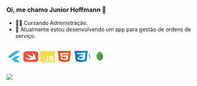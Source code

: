 ### Oi, me chamo Junior Hoffmann 👋

- 👨‍🎓 Cursando Administração.
- 🔭 Atualmente estou desenvolvendo um app para gestão de ordens de serviço.

<div style="display: inline_block"><br>
  <img align="center" alt="Junior-Flutter" height="30" width="40" src="https://raw.githubusercontent.com/devicons/devicon/master/icons/flutter/flutter-plain.svg">
  <img align="center" alt="Junior-Swift" height="30" width="40" src="https://raw.githubusercontent.com/devicons/devicon/master/icons/swift/swift-original.svg">
  <img align="center" alt="Junior-Js" height="30" width="40" src="https://raw.githubusercontent.com/devicons/devicon/master/icons/javascript/javascript-plain.svg">
  <img align="center" alt="Junior-HTML" height="30" width="40" src="https://raw.githubusercontent.com/devicons/devicon/master/icons/html5/html5-original.svg">
  <img align="center" alt="Junior-CSS" height="30" width="40" src="https://raw.githubusercontent.com/devicons/devicon/master/icons/css3/css3-original.svg">\
  <img align="center" alt="Junior-MongoDB" height="30" width="40" src="https://raw.githubusercontent.com/devicons/devicon/master/icons/mongodb/mongodb-original.svg">
  

 ##

<div>
  <a href="https://instagram.com/juniorhoffmann" target="_blank"><img src="https://img.shields.io/badge/-Instagram-%23E4405F?style=for-the-badge&logo=instagram&logoColor=white" target="_blank"></a>  
</div>
